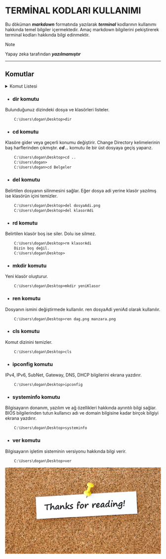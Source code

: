 # TERMİNAL KODLARI KULLANIMI
Bu döküman **_markdown_** formatında yazılarak **_terminal_** kodlarının kullanımı hakkında temel bilgiler içermektedir. Amaç markdown bilgilerini pekiştirerek terminal kodları hakkında bilgi edinmektir.

> [!NOTE]  
> Yapay zeka tarafından **_yazılmamıştır_**
---
## Komutlar
<details><summary>Komut Listesi</summary>

- dir
- cd 
- del
- rd
- mkdir
- ren 
- cls
- ipconfig
- systeminfo
- ver

</details>

- ### dir komutu
Bulunduğunuz dizindeki dosya ve klasörleri listeler.
``` 
    C:\Users\dogan\Desktop>dir
```
- ### cd komutu
Klasöre gider veya geçerli konumu değiştirir. Change Directory kelimelerinin baş harflerinden çıkmıştır. ***cd ..*** komutu ile bir üst dosyaya geçiş yaparız.
```
    C:\Users\dogan\Desktop>cd ..
    C:\Users\dogan>
    C:\Users\dogan>cd Belgeler
```
- ### del komutu
Belirtilen dosyanın silinmesini sağlar. Eğer dosya adi yerine klasör yazılmış ise klasörün içini temizler.

```
    C:\Users\dogan\Desktop>del dosyaAdi.png
    C:\Users\dogan\Desktop>del klasorAdi
```

- ### rd komutu
Belirtilen klasör boş ise siler. Dolu ise silmez.
```
    C:\Users\dogan\Desktop>rm klasorAdi
    Dizin boş değil.
    C:\Users\dogan\Desktop>
```
- ### mkdir komutu
Yeni klasör oluşturur.
```
    C:\Users\dogan\Desktop>mkdir yeniKlasor
```
- ### ren komutu
Dosyanın ismini değiştirmede kullanılır. ren dosyaAdi yeniAd olarak kullanılır.

```
    C:\Users\dogan\Desktop>ren dag.png manzara.png
```
- ### cls komutu
Komut dizinini temizler.

```
    C:\Users\dogan\Desktop>cls
```
- ### ipconfig komutu
IPv4, IPv6, SubNet, Gateway, DNS, DHCP bilgilerini ekrana yazdırır.
```
    C:\Users\dogan\Desktop>ipconfig
```
- ### systeminfo komutu
Bilgisayarın donanım, yazılım ve ağ özellikleri hakkında ayrıntılı bilgi sağlar. BIOS bilgilerinden tutun kullanıcı adı ve domain bilgisine kadar birçok bilgiyi ekrana yazdırır.
```
    C:\Users\dogan\Desktop>systeminfo
```
- ### ver komutu
Bilgisayarın işletim sisteminin versiyonu hakkında bilgi verir.
```
    C:\Users\dogan\Desktop>ver
```
![](/thanks-reading-text-written-piece-paper-note-cork-board-background_326503-17.png)
